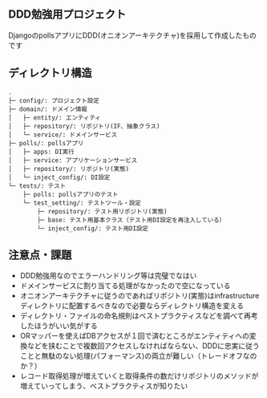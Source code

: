 ## DDD勉強用プロジェクト
DjangoのpollsアプリにDDD(オニオンアーキテクチャ)を採用して作成したものです

## ディレクトリ構造

```
.
├─ config/: プロジェクト設定
├─ domain/: ドメイン情報
│   ├─ entity/: エンティティ
│   ├─ repository/: リポジトリ(IF、抽象クラス)
│   └─ service/: ドメインサービス
├─ polls/: pollsアプリ
│   ├─ apps: DI実行
│   ├─ service: アプリケーションサービス
│   ├─ repository/: リポジトリ(実態)
│   └─ inject_config/: DI設定
└─ tests/: テスト
    ├─ polls: pollsアプリのテスト
    └─ test_setting/: テストツール・設定
        ├─ repository/: テスト用リポジトリ(実態)
        ├─ base: テスト用基本クラス（テスト用DI設定を再注入している）
        └─ inject_config/: テスト用DI設定
```

## 注意点・課題
- DDD勉強用なのでエラーハンドリング等は完璧でなはい
- ドメインサービスに割り当てる処理がなかったので空になっている
- オニオンアーキテクチャに従うのであればリポジトリ(実態)はinfrastructureディレクトリに配置するべきなので必要ならディレクトリ構造を変える
- ディレクトリ・ファイルの命名規則はベストプラクティスなどを調べて再考したほうがいい気がする
- ORマッパーを使えばDBアクセスが１回で済むところがエンティティへの変換などを挟むことで複数回アクセスしなければならない、DDDに忠実に従うことと無駄のない処理(パフォーマンス)の両立が難しい（トレードオフなのか？）
- レコード取得処理が増えていくと取得条件の数だけリポジトリのメソッドが増えていってしまう、ベストプラクティスが知りたい
